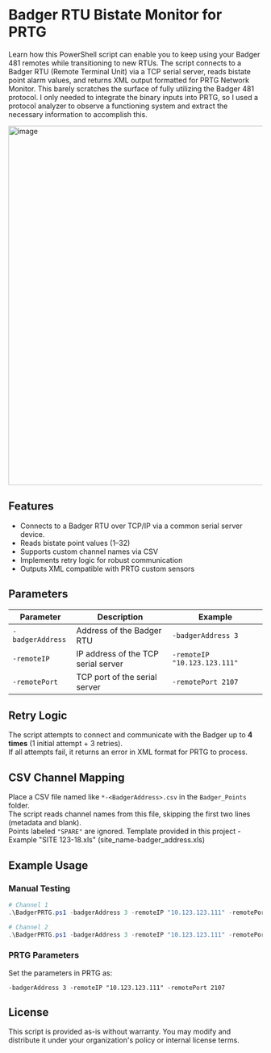 # Badger RTU Bistate Monitor for PRTG

Learn how this PowerShell script can enable you to keep using your Badger 481 remotes while transitioning to new RTUs.
The script connects to a Badger RTU (Remote Terminal Unit) via a TCP serial server, reads bistate point alarm values, and returns XML output formatted for PRTG Network Monitor. This barely scratches the surface of fully utilizing the Badger 481 protocol. I only needed to integrate the binary inputs into PRTG, so I used a protocol analyzer to observe a functioning system and extract the necessary information to accomplish this.

<img width="1116" height="712" alt="image" src="https://github.com/user-attachments/assets/3f27d058-9833-49b5-ad93-445faab2e4c9" />


## Features

- Connects to a Badger RTU over TCP/IP via a common serial server device.
- Reads bistate point values (1–32)  
- Supports custom channel names via CSV 
- Implements retry logic for robust communication  
- Outputs XML compatible with PRTG custom sensors  

## Parameters

| Parameter        | Description                                | Example                      |
|------------------|--------------------------------------------|------------------------------|
| `-badgerAddress` | Address of the Badger RTU                  | `-badgerAddress 3`           |
| `-remoteIP`      | IP address of the TCP serial server        | `-remoteIP "10.123.123.111"` |
| `-remotePort`    | TCP port of the serial server              | `-remotePort 2107`           |

## Retry Logic

The script attempts to connect and communicate with the Badger up to **4 times** (1 initial attempt + 3 retries).  
If all attempts fail, it returns an error in XML format for PRTG to process.

## CSV Channel Mapping

Place a CSV file named like `*-<BadgerAddress>.csv` in the `Badger_Points` folder.  
The script reads channel names from this file, skipping the first two lines (metadata and blank).  
Points labeled `"SPARE"` are ignored.
Template provided in this project - Example "SITE 123-18.xls" (site_name-badger_address.xls)

## Example Usage

### Manual Testing

```powershell
# Channel 1
.\BadgerPRTG.ps1 -badgerAddress 3 -remoteIP "10.123.123.111" -remotePort 2107

# Channel 2
.\BadgerPRTG.ps1 -badgerAddress 3 -remoteIP "10.123.123.111" -remotePort 2108
```

### PRTG Parameters

Set the parameters in PRTG as:
```
-badgerAddress 3 -remoteIP "10.123.123.111" -remotePort 2107
```

## License

This script is provided as-is without warranty. You may modify and distribute it under your organization's policy or internal license terms.
